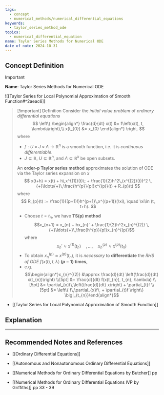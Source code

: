 ```yaml
---
tags:
  - concept
  - numerical_methods/numerical_differential_equations
keywords:
  - taylor_series_method_ode
topics:
  - numerical_differential_equation
name: Taylor Series Methods for Numerical ODE
date of note: 2024-10-31
---
```


## Concept Definition

>[!important]
>**Name**: Taylor Series Methods for Numerical ODE

![[Taylor Series for Local Polynomial Approximation of Smooth Function#^2aeac6]]

>[!important] Definition
>Consider the *initial value problem* of *ordinary differential equations*
>$$
>\left\{
>\begin{align*}
>\frac{d}{dt} x(t) &= f\left(x(t), t, \lambda\right),\\
>x(t_{0}) &= x_{0}
>\end{align*}
>\right.
>$$
>where 
>- $f: U \times J \times \Lambda \to \mathbb{R}^n$ is a smooth function, i.e. it is *continuous differentiable*. 
>- $J \subseteq \mathbb{R}$, $U \subseteq \mathbb{R}^n$, and $\Lambda \subseteq \mathbb{R}^k$ be open subsets.
>  
>An **order-p Taylor series method** approximates the solution of ODE via the Taylor series expansion on $x$
>$$
>x(t+h) = x(t) + h\,x^{(1)}(t)\; + \frac{1}{2}h^2\,(x^{(2)}(t))^2 \,{+}\ldots{+}\,\frac{h^{p}}{p!}x^{(p)}(t) + R_{p}(t)
>$$
>where
>$$
>R_{p}(t) := \frac{1}{(p+1)!}h^{p+1}\,x^{(p+1)}(\xi), \quad \xi\in (t, t+h).
>$$
>- Choose $t = t_{n}$, we have **TS(p) method** $$x_{n+1} = x_{n} + hx_{n}' + \frac{1}{2}h^2x_{n}^{(2)} \,{+}\ldots{+}\,\frac{h^{p}}{p!}x_{n}^{(p)}$$ where $$x_{n}' \approx x^{(1)}(t_{n}) \quad{,}\ldots{,}\quad x_{n}^{(p)}\approx x^{(p)}(t_{n})$$
>- To obtain $x_{n}^{(p)}\approx x^{(p)}(t_{n})$, it is *necessary* to **differentiate** the *RHS of ODE* $f(x(t), t, \lambda)$ **$(p-1)$ times**,
>- e.g. $$\begin{align*}x_{n}^{(2)} &\approx \frac{d}{dt} \left(\frac{d}{dt} x(t_{n})\right) \\[5pt] &= \frac{d}{dt} f(x(t_{n}), t_{n}, \lambda) \\[5pt] &= \partial_{x}f\,\left(\frac{d}{dt} x\right) + \partial_{t}f \\[5pt] &= \left\{  f\,\partial_{x}f\, + \partial_{t}f \right\}  \big|_{t_{n}}\end{align*}$$ 

- [[Taylor Series for Local Polynomial Approximation of Smooth Function]]


## Explanation





-----------
##  Recommended Notes and References


- [[Ordinary Differential Equations]]
- [[Autonomous and Nonautonomous Ordinary Differential Equations]]

- [[Numerical Methods for Ordinary Differential Equations by Butcher]] pp 
- [[Numerical Methods for Ordinary Differential Equations IVP by Griffiths]] pp 33 - 39